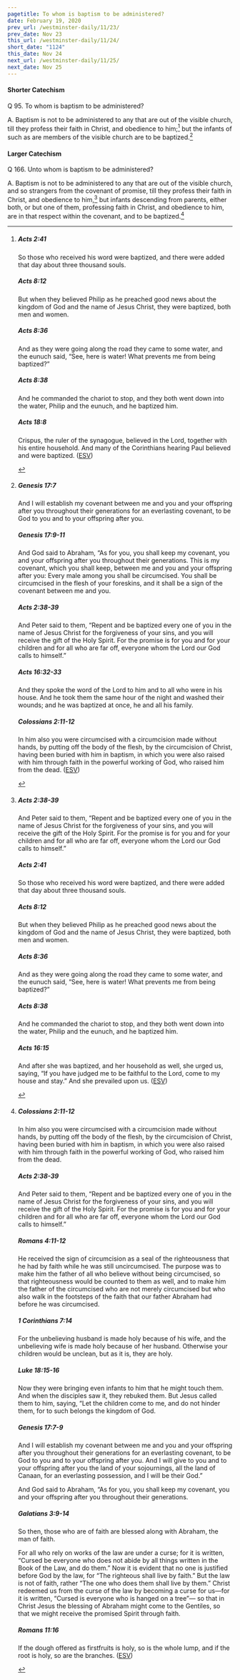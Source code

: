 ```yaml
---
pagetitle: To whom is baptism to be administered?
date: February 19, 2020
prev_url: /westminster-daily/11/23/
prev_date: Nov 23
this_url: /westminster-daily/11/24/
short_date: "1124"
this_date: Nov 24
next_url: /westminster-daily/11/25/
next_date: Nov 25
---
```


#### Shorter Catechism

<span class="q">Q 95.</span> To whom is baptism to be administered?

<span class="q">A.</span> Baptism is not to be administered to any that are out of the visible church, till they profess their faith in Christ, and obedience to him;[^fnref:wsc1] but the infants of such as are members of the visible church are to be baptized.[^fnref:wsc2]


[^fnref:wsc1]: <div class="esv"><h5>Acts 2:41</h5> <div class="esv-text"><p id="p44002041.01-1">So those who received his word were baptized, and there were added that day about three thousand souls.</p> </div><h5>Acts 8:12</h5> <div class="esv-text"><p id="p44008012.01-2">But when they believed Philip as he preached good news about the kingdom of God and the name of Jesus Christ, they were baptized, both men and women.</p> </div><h5>Acts 8:36</h5> <div class="esv-text"><p id="p44008036.01-3">And as they were going along the road they came to some water, and the eunuch said, &#8220;See, here is water! What prevents me from being baptized?&#8221;</p> </div><h5>Acts 8:38</h5> <div class="esv-text"><p id="p44008038.01-4">And he commanded the chariot to stop, and they both went down into the water, Philip and the eunuch, and he baptized him.</p> </div><h5>Acts 18:8</h5> <div class="esv-text"><p id="p44018008.01-5">Crispus, the ruler of the synagogue, believed in the Lord, together with his entire household. And many of the Corinthians hearing Paul believed and were baptized.  (<a href="http://www.esv.org" class="copyright">ESV</a>)</p> </div> </div>

[^fnref:wsc2]: <div class="esv"><h5>Genesis 17:7</h5> <div class="esv-text"><p id="p01017007.01-1">And I will establish my covenant between me and you and your offspring after you throughout their generations for an everlasting covenant, to be God to you and to your offspring after you.</p> </div><h5>Genesis 17:9-11</h5> <div class="esv-text"><p id="p01017009.01-2">And God said to Abraham, &#8220;As for you, you shall keep my covenant, you and your offspring after you throughout their generations. This is my covenant, which you shall keep, between me and you and your offspring after you: Every male among you shall be circumcised. You shall be circumcised in the flesh of your foreskins, and it shall be a sign of the covenant between me and you.</p> </div><h5>Acts 2:38-39</h5> <div class="esv-text"><p id="p44002038.01-3">And Peter said to them, &#8220;Repent and be baptized every one of you in the name of Jesus Christ for the forgiveness of your sins, and you will receive the gift of the Holy Spirit. For the promise is for you and for your children and for all who are far off, everyone whom the Lord our God calls to himself.&#8221;</p> </div><h5>Acts 16:32-33</h5> <div class="esv-text"><p id="p44016032.01-4">And they spoke the word of the Lord to him and to all who were in his house. And he took them the same hour of the night and washed their wounds; and he was baptized at once, he and all his family.</p> </div><h5>Colossians 2:11-12</h5> <div class="esv-text"><p id="p51002011.01-5">In him also you were circumcised with a circumcision made without hands, by putting off the body of the flesh, by the circumcision of Christ, having been buried with him in baptism, in which you were also raised with him through faith in the powerful working of God, who raised him from the dead.  (<a href="http://www.esv.org" class="copyright">ESV</a>)</p> </div> </div>


#### Larger Catechism

<span class="q">Q 166.</span> Unto whom is baptism to be administered?

<span class="q">A.</span> Baptism is not to be administered to any that are out of the visible church, and so strangers from the covenant of promise, till they profess their faith in Christ, and obedience to him,[^fnref:wlc1] but infants descending from parents, either both, or but one of them, professing faith in Christ, and obedience to him, are in that respect within the covenant, and to be baptized.[^fnref:wlc2]


[^fnref:wlc1]: <div class="esv"><h5>Acts 2:38-39</h5> <div class="esv-text"><p id="p44002038.01-1">And Peter said to them, &#8220;Repent and be baptized every one of you in the name of Jesus Christ for the forgiveness of your sins, and you will receive the gift of the Holy Spirit. For the promise is for you and for your children and for all who are far off, everyone whom the Lord our God calls to himself.&#8221;</p> </div><h5>Acts 2:41</h5> <div class="esv-text"><p id="p44002041.01-2">So those who received his word were baptized, and there were added that day about three thousand souls.</p> </div><h5>Acts 8:12</h5> <div class="esv-text"><p id="p44008012.01-3">But when they believed Philip as he preached good news about the kingdom of God and the name of Jesus Christ, they were baptized, both men and women.</p> </div><h5>Acts 8:36</h5> <div class="esv-text"><p id="p44008036.01-4">And as they were going along the road they came to some water, and the eunuch said, &#8220;See, here is water! What prevents me from being baptized?&#8221;</p> </div><h5>Acts 8:38</h5> <div class="esv-text"><p id="p44008038.01-5">And he commanded the chariot to stop, and they both went down into the water, Philip and the eunuch, and he baptized him.</p> </div><h5>Acts 16:15</h5> <div class="esv-text"><p id="p44016015.01-6">And after she was baptized, and her household as well, she urged us, saying, &#8220;If you have judged me to be faithful to the Lord, come to my house and stay.&#8221; And she prevailed upon us.  (<a href="http://www.esv.org" class="copyright">ESV</a>)</p> </div> </div>

[^fnref:wlc2]: <div class="esv"><h5>Colossians 2:11-12</h5> <div class="esv-text"><p id="p51002011.01-1">In him also you were circumcised with a circumcision made without hands, by putting off the body of the flesh, by the circumcision of Christ, having been buried with him in baptism, in which you were also raised with him through faith in the powerful working of God, who raised him from the dead.</p> </div><h5>Acts 2:38-39</h5> <div class="esv-text"><p id="p44002038.01-2">And Peter said to them, &#8220;Repent and be baptized every one of you in the name of Jesus Christ for the forgiveness of your sins, and you will receive the gift of the Holy Spirit. For the promise is for you and for your children and for all who are far off, everyone whom the Lord our God calls to himself.&#8221;</p> </div><h5>Romans 4:11-12</h5> <div class="esv-text"><p id="p45004011.01-3">He received the sign of circumcision as a seal of the righteousness that he had by faith while he was still uncircumcised. The purpose was to make him the father of all who believe without being circumcised, so that righteousness would be counted to them as well, and to make him the father of the circumcised who are not merely circumcised but who also walk in the footsteps of the faith that our father Abraham had before he was circumcised.</p> </div><h5>1 Corinthians 7:14</h5> <div class="esv-text"><p id="p46007014.01-4">For the unbelieving husband is made holy because of his wife, and the unbelieving wife is made holy because of her husband. Otherwise your children would be unclean, but as it is, they are holy.</p> </div><h5>Luke 18:15-16</h5> <div class="esv-text"> <p id="p42018015.07-5">Now they were bringing even infants to him that he might touch them. And when the disciples saw it, they rebuked them. But Jesus called them to him, saying, <span class="woc">&#8220;Let the children come to me, and do not hinder them, for to such belongs the kingdom of God.</span></p> </div><h5>Genesis 17:7-9</h5> <div class="esv-text"><p id="p01017007.01-6">And I will establish my covenant between me and you and your offspring after you throughout their generations for an everlasting covenant, to be God to you and to your offspring after you. And I will give to you and to your offspring after you the land of your sojournings, all the land of Canaan, for an everlasting possession, and I will be their God.&#8221;</p>  <p id="p01017009.01-6">And God said to Abraham, &#8220;As for you, you shall keep my covenant, you and your offspring after you throughout their generations.</p> </div><h5>Galatians 3:9-14</h5> <div class="esv-text"><p id="p48003009.01-7">So then, those who are of faith are blessed along with Abraham, the man of faith.</p>   <p id="p48003010.07-7">For all who rely on works of the law are under a curse; for it is written, &#8220;Cursed be everyone who does not abide by all things written in the Book of the Law, and do them.&#8221; Now it is evident that no one is justified before God by the law, for &#8220;The righteous shall live by faith.&#8221; But the law is not of faith, rather &#8220;The one who does them shall live by them.&#8221; Christ redeemed us from the curse of the law by becoming a curse for us&#8212;for it is written, &#8220;Cursed is everyone who is hanged on a tree&#8221;&#8212; so that in Christ Jesus the blessing of Abraham might come to the Gentiles, so that we might receive the promised Spirit through faith.</p> </div><h5>Romans 11:16</h5> <div class="esv-text"><p id="p45011016.01-8">If the dough offered as firstfruits is holy, so is the whole lump, and if the root is holy, so are the branches.  (<a href="http://www.esv.org" class="copyright">ESV</a>)</p> </div> </div>

